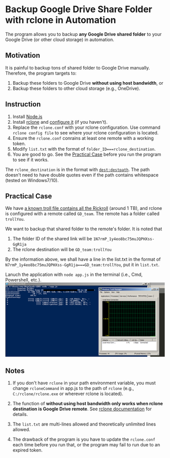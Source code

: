 # Backup Google Drive Share Folder with rclone in Automation
The program allows you to backup **any Google Drive shared folder** to your Google Drive (or other cloud storage) in automation.

## Motivation
It is painful to backup tons of shared folder to Google Drive manually. Therefore, the program targets to:
1. Backup these folders to Google Drive **without using host bandwidth**, or
2. Backup these folders to other cloud storage (e.g., OneDrive).

## Instruction
1. Install [Node.js](https://nodejs.org/en/download/)
2. Install [rclone](https://rclone.org/downloads/) and [configure it](https://rclone.org/docs/#configure) (if you haven't).
2. Replace the `rclone.conf` with your rclone configuration. Use command `rclone config file` to see where your rclone configuration is located.
3. Ensure the `rclone.conf` conrains at least one remote with a working token.
4. Modify `list.txt` with the format of `folder_ID===rclone_destination`.
5. You are good to go. See the [Practical Case](#practical-case) before you run the program to see if it works.

The `rclone_destination` is in the format with [`dest:destpath`](https://rclone.org/commands/rclone_copy/).
The path doesn't need to have double quotes even if the path contains whitespace (tested on Windows7/10).

## Practical Case
We have [a known troll file contains all the Rickroll](https://drive.google.com/drive/folders/1N7rmP_1y4eo8bc75muJQPHXss-GgR1ja) (around 1 TB), and rclone is configured with a remote called `GD_team`. The remote has a folder called `trollYou`.
 
We want to backup that shared folder to the remote's folder. It is noted that
1. The folder ID of the shared link will be `1N7rmP_1y4eo8bc75muJQPHXss-GgR1ja`
2. The rclone destination will be `GD_team:trollYou`

By the information above, we shall have a line in the list.txt in the format of `N7rmP_1y4eo8bc75muJQPHXss-GgR1ja===GD_team:trollYou`, put it in `list.txt`.

Lanuch the application with `node app.js` in the terminal (i.e., Cmd, Powershell, etc.).![](./fig1_runtime.bmp)

## Notes
1. If you don't have `rclone` in your path environment variable, you must change `rcloneCommand` in app.js to the path of `rclone` (e.g., `C:/rclone/rclone.exe` or wherever rclone is located).

2. The function of **without using host bandwidth only works when rclone destination is Google Drive remote**. See [rclone documentation](https://rclone.org/drive/#drive-server-side-across-configs) for details.

3. The `list.txt` are multi-lines allowed and theoretically unlimited lines allowed.

4. The drawback of the program is you have to update the `rclone.conf` each time before you run that, or the program may fail to run due to an expired token.
